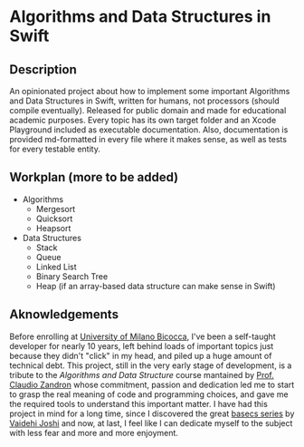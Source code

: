 # Algorithms and Data Structures in Swift

## Description

An opinionated project about how to implement some important Algorithms and Data Structures in Swift, written for humans, not processors (should compile eventually). Released for public domain and made for educational academic purposes.
Every topic has its own target folder and an Xcode Playground included as executable documentation. Also, documentation is provided md-formatted in every file where it makes sense, as well as tests for every testable entity.

## Workplan (more to be added)

* Algorithms
  * Mergesort
  * Quicksort
  * Heapsort
* Data Structures
  * Stack
  * Queue
  * Linked List
  * Binary Search Tree
  * Heap (if an array-based data structure can make sense in Swift)

## Aknowledgements

Before enrolling at [University of Milano Bicocca](https://en.unimib.it), I've been a self-taught developer for nearly 10 years, left behind loads of important topics just because they didn't "click" in my head, and piled up a huge amount of technical debt. This project, still in the very early stage of development, is a tribute to the *Algorithms and Data Structure* course mantained by [Prof. Claudio Zandron](https://en.unimib.it/claudio-zandron) whose commitment, passion and dedication led me to start to grasp the real meaning of code and programming choices, and gave me the required tools to understand this important matter.
I have had this project in mind for a long time, since I discovered the great [basecs series](https://medium.com/basecs) by [Vaidehi Joshi](https://twitter.com/vaidehijoshi) and now, at last, I feel like I can dedicate myself to the subject with less fear and more and more enjoyment.
